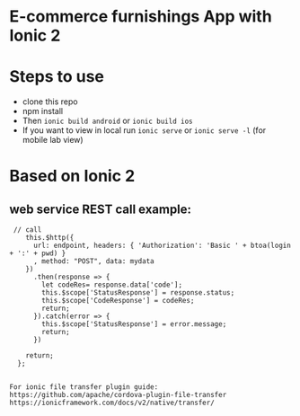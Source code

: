 # E-commerce furnishings App with Ionic 2

# Steps to use
* clone this repo
* npm install
* Then ```ionic build android``` or ```ionic build ios```
* If you want to view in local run ```ionic serve``` or ```ionic serve -l``` (for mobile lab view)

# Based on Ionic 2 


## web service REST call example:

```
 // call
    this.$http({
      url: endpoint, headers: { 'Authorization': 'Basic ' + btoa(login + ':' + pwd) }
      , method: "POST", data: mydata
    })
      .then(response => {
        let codeRes= response.data['code'];
        this.$scope['StatusResponse'] = response.status;
        this.$scope['CodeResponse'] = codeRes;
        return;
      }).catch(error => {
        this.$scope['StatusResponse'] = error.message;
        return;
      })

    return;
  };

  
For ionic file transfer plugin guide:
https://github.com/apache/cordova-plugin-file-transfer
https://ionicframework.com/docs/v2/native/transfer/

```